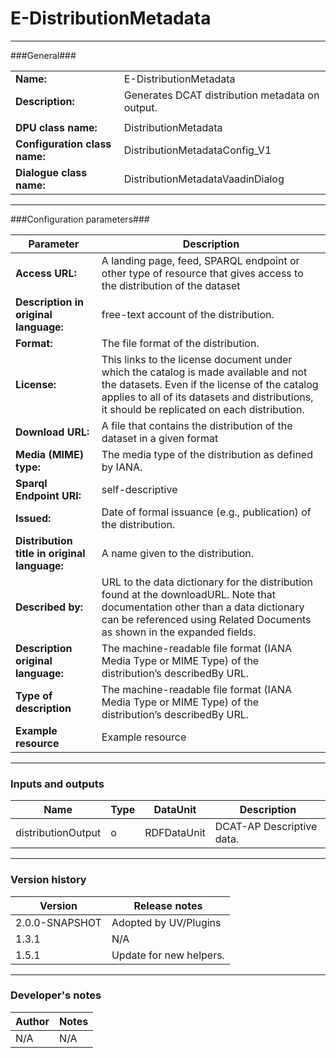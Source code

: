 # E-DistributionMetadata #
----------

###General###

|                              |                                                               |
|------------------------------|---------------------------------------------------------------|
|**Name:**                     |E-DistributionMetadata                                              |
|**Description:**              |Generates DCAT distribution metadata on output. |
|                              |                                                               |
|**DPU class name:**           |DistributionMetadata     | 
|**Configuration class name:** |DistributionMetadataConfig_V1                           |
|**Dialogue class name:**      |DistributionMetadataVaadinDialog | 

***

###Configuration parameters###


|Parameter                        |Description                             |                                                        
|---------------------------------|----------------------------------------|
|**Access URL:** | A landing page, feed, SPARQL endpoint or other type of resource that gives access to the distribution of the dataset  |
|**Description in original language:** | free-text account of the distribution.  |
|**Format:** | The file format of the distribution.  |
|**License:** | This links to the license document under which the catalog is made available and not the datasets. Even if the license of the catalog applies to all of its datasets and distributions, it should be replicated on each distribution. |
|**Download URL:** | A file that contains the distribution of the dataset in a given format |
|**Media (MIME) type:** | The media type of the distribution as defined by IANA. |
|**Sparql Endpoint URI:** |self-descriptive  |
|**Issued:** | Date of formal issuance (e.g., publication) of the distribution. |
|**Distribution title in original language:** | A name given to the distribution.  |
|**Described by:** | URL to the data dictionary for the distribution found at the downloadURL. Note that documentation other than a data dictionary can be referenced using Related Documents as shown in the expanded fields. |
|**Description original language:** | The machine-readable file format (IANA Media Type or MIME Type) of the distribution’s describedBy URL.  |
|**Type of description** | The machine-readable file format (IANA Media Type or MIME Type) of the distribution’s describedBy URL.  |
|**Example resource** | Example resource |


***

### Inputs and outputs ###

|Name                |Type       |DataUnit                         |Description                        |
|--------------------|-----------|---------------------------------|-----------------------------------|
|distributionOutput |o |RDFDataUnit  |DCAT-AP Descriptive data.  | 

***

### Version history ###

|Version            |Release notes                                   |
|-------------------|------------------------------------------------|
|2.0.0-SNAPSHOT              |Adopted by UV/Plugins                                             |                                
|1.3.1              |N/A                                             |                                
|1.5.1              |Update for new helpers.                         | 

***

### Developer's notes ###

|Author            |Notes                 |
|------------------|----------------------|
|N/A               |N/A                   | 

